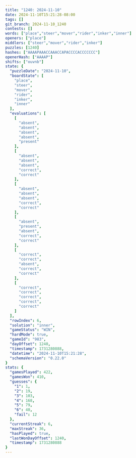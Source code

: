 ```yaml
---
title: "1240: 2024-11-10"
date: 2024-11-10T15:21:28-08:00
tags: []
git_branch: 2024-11-10_1240
contests: []
words: ["place","steer","mover","rider","inker","inner"]
openers: ["place"]
middlers: ["steer","mover","rider","inker"]
puzzles: [1240]
hashes: ["AAAAPAAACCAAACCAPACCCCACCCCCCC"]
openerHash: ["AAAAP"]
shifts: ["ouvnb"]
state: {
  "puzzleDate": "2024-11-10",
  "boardState": [
    "place",
    "steer",
    "mover",
    "rider",
    "inker",
    "inner"
  ],
  "evaluations": [
    [
      "absent",
      "absent",
      "absent",
      "absent",
      "present"
    ],
    [
      "absent",
      "absent",
      "absent",
      "correct",
      "correct"
    ],
    [
      "absent",
      "absent",
      "absent",
      "correct",
      "correct"
    ],
    [
      "absent",
      "present",
      "absent",
      "correct",
      "correct"
    ],
    [
      "correct",
      "correct",
      "absent",
      "correct",
      "correct"
    ],
    [
      "correct",
      "correct",
      "correct",
      "correct",
      "correct"
    ]
  ],
  "rowIndex": 6,
  "solution": "inner",
  "gameStatus": "WIN",
  "hardMode": true,
  "gameId": "983",
  "dayOffset": 1240,
  "timestamp": 1731280888,
  "datetime": "2024-11-10T15:21:28",
  "schemaVersion": "0.22.0"
}
stats: {
  "gamesPlayed": 422,
  "gamesWon": 410,
  "guesses": {
    "1": 1,
    "2": 19,
    "3": 103,
    "4": 168,
    "5": 79,
    "6": 40,
    "fail": 12
  },
  "currentStreak": 6,
  "maxStreak": 36,
  "hasPlayed": true,
  "lastWonDayOffset": 1240,
  "timestamp": 1731280888
}
---
```

<!-- more -->
